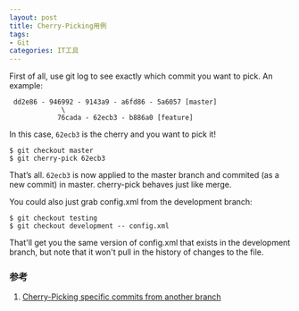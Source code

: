```yaml
---
layout: post
title: Cherry-Picking用例
tags:
- Git
categories: IT工具
---
```


First of all, use git log to see exactly which commit you want to pick. An example:

~~~
 dd2e86 - 946992 - 9143a9 - a6fd86 - 5a6057 [master]
             \
            76cada - 62ecb3 - b886a0 [feature]
~~~

In this case, `62ecb3` is the cherry and you want to pick it!

~~~
$ git checkout master
$ git cherry-pick 62ecb3
~~~

That’s all. `62ecb3` is now applied to the master branch and commited (as a new commit) in master. cherry-pick behaves just like merge.

You could also just grab config.xml from the development branch:

~~~
$ git checkout testing
$ git checkout development -- config.xml
~~~

That'll get you the same version of config.xml that exists in the development branch, but note that it won't pull in the history of changes to the file.

### 参考
1. [Cherry-Picking specific commits from another branch](https://ariejan.net/2010/06/10/cherry-picking-specific-commits-from-another-branch/)